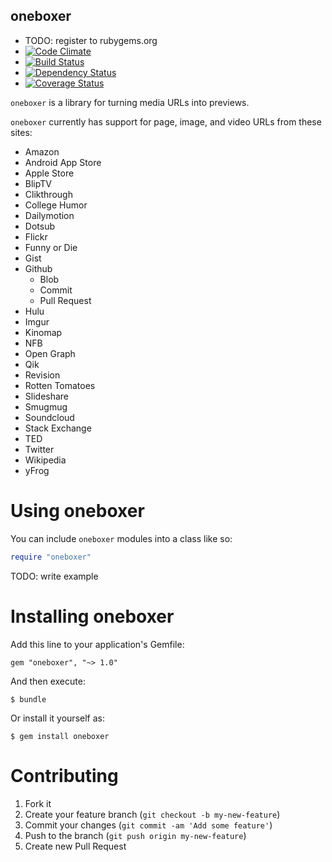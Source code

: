 oneboxer
--------

  - TODO: register to rubygems.org
  - [![Code Climate](https://codeclimate.com/github/dysania/oneboxer.png)](https://codeclimate.com/github/dysania/oneboxer)
  - [![Build Status](https://travis-ci.org/dysania/oneboxer.png)](https://travis-ci.org/dysania/oneboxer)
  - [![Dependency Status](https://gemnasium.com/dysania/oneboxer.png)](https://gemnasium.com/dysania/oneboxer)
  - [![Coverage Status](https://coveralls.io/repos/dysania/oneboxer/badge.png)](https://coveralls.io/r/dysania/oneboxer)


`oneboxer` is a library for turning media URLs into previews.

`oneboxer` currently has support for page, image, and video URLs from these sites:

  - Amazon
  - Android App Store
  - Apple Store
  - BlipTV
  - Clikthrough
  - College Humor
  - Dailymotion
  - Dotsub
  - Flickr
  - Funny or Die
  - Gist
  - Github
      - Blob
      - Commit
      - Pull Request
  - Hulu
  - Imgur
  - Kinomap
  - NFB
  - Open Graph
  - Qik
  - Revision
  - Rotten Tomatoes
  - Slideshare
  - Smugmug
  - Soundcloud
  - Stack Exchange
  - TED
  - Twitter
  - Wikipedia
  - yFrog


Using oneboxer
==============

You can include `oneboxer` modules into a class like so:

``` ruby
require "oneboxer"
```

TODO: write example


Installing oneboxer
==================

Add this line to your application's Gemfile:

    gem "oneboxer", "~> 1.0"

And then execute:

    $ bundle

Or install it yourself as:

    $ gem install oneboxer


Contributing
============

  1. Fork it
  2. Create your feature branch (`git checkout -b my-new-feature`)
  3. Commit your changes (`git commit -am 'Add some feature'`)
  4. Push to the branch (`git push origin my-new-feature`)
  5. Create new Pull Request

